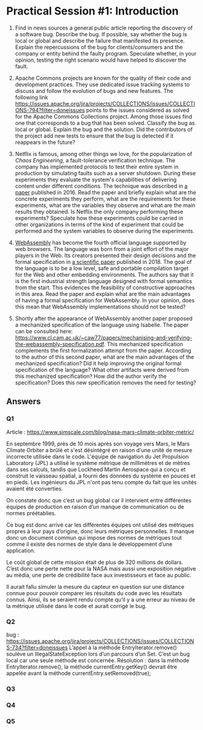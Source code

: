 # Practical Session #1: Introduction

1. Find in news sources a general public article reporting the discovery of a software bug. Describe the bug. If possible, say whether the bug is local or global and describe the failure that manifested its presence. Explain the repercussions of the bug for clients/consumers and the company or entity behind the faulty program. Speculate whether, in your opinion, testing the right scenario would have helped to discover the fault.

2. Apache Commons projects are known for the quality of their code and development practices. They use dedicated issue tracking systems to discuss and follow the evolution of bugs and new features. The following link https://issues.apache.org/jira/projects/COLLECTIONS/issues/COLLECTIONS-794?filter=doneissues points to the issues considered as solved for the Apache Commons Collections project. Among those issues find one that corresponds to a bug that has been solved. Classify the bug as local or global. Explain the bug and the solution. Did the contributors of the project add new tests to ensure that the bug is detected if it reappears in the future?

3. Netflix is famous, among other things we love, for the popularization of *Chaos Engineering*, a fault-tolerance verification technique. The company has implemented protocols to test their entire system in production by simulating faults such as a server shutdown. During these experiments they evaluate the system's capabilities of delivering content under different conditions. The technique was described in [a paper](https://arxiv.org/ftp/arxiv/papers/1702/1702.05843.pdf) published in 2016. Read the paper and briefly explain what are the concrete experiments they perform, what are the requirements for these experiments, what are the variables they observe and what are the main results they obtained. Is Netflix the only company performing these experiments? Speculate how these experiments could be carried in other organizations in terms of the kind of experiment that could be performed and the system variables to observe during the experiments.

4. [WebAssembly](https://webassembly.org/) has become the fourth official language supported by web browsers. The language was born from a joint effort of the major players in the Web. Its creators presented their design decisions and the formal specification in [a scientific paper](https://people.mpi-sws.org/~rossberg/papers/Haas,%20Rossberg,%20Schuff,%20Titzer,%20Gohman,%20Wagner,%20Zakai,%20Bastien,%20Holman%20-%20Bringing%20the%20Web%20up%20to%20Speed%20with%20WebAssembly.pdf) published in 2018. The goal of the language is to be a low level, safe and portable compilation target for the Web and other embedding environments. The authors say that it is the first industrial strength language designed with formal semantics from the start. This evidences the feasibility of constructive approaches in this area. Read the paper and explain what are the main advantages of having a formal specification for WebAssembly. In your opinion, does this mean that WebAssembly implementations should not be tested? 

5.  Shortly after the appearance of WebAssembly another paper proposed a mechanized specification of the language using Isabelle. The paper can be consulted here: https://www.cl.cam.ac.uk/~caw77/papers/mechanising-and-verifying-the-webassembly-specification.pdf. This mechanized specification complements the first formalization attempt from the paper. According to the author of this second paper, what are the main advantages of the mechanized specification? Did it help improving the original formal specification of the language? What other artifacts were derived from this mechanized specification? How did the author verify the specification? Does this new specification removes the need for testing?

## Answers

### Q1

Article : https://www.simscale.com/blog/nasa-mars-climate-orbiter-metric/

En septembre 1999, près de 10 mois après son voyage vers Mars, le Mars Climate Orbiter a brûlé et s'est désintégré en raison d'une unité de mesure incorrecte utilisée dans le code. L'équipe de navigation du Jet Propulsion Laboratory (JPL) a utilisé le système métrique de millimètres et de mètres dans ses calculs, tandis que Lockheed Martin Aerospace qui a conçu et construit le vaisseau spatial, a fourni des données du système en pouces et en pieds. Les ingénieurs du JPL n'ont pas tenu compte du fait que les unités avaient été converties. 

On constate donc que c’est un bug global car il intervient entre différentes équipes de production en raison d’un manque de communication ou de normes préétablies.

Ce bug est donc arrivé car les différentes équipes ont utilisé des métriques propres à leur pays d’origine, donc leurs métriques personnelles. Il manque donc un document commun qui impose des normes de métriques tout comme il existe des normes de style dans le développement d’une application. 

Le coût global de cette mission était de plus de 320 millions de dollars. C’est donc une perte nette pour la NASA mais aussi  une exposition négative au média, une perte de crédibilité face aux investisseurs et face au public.

Il aurait fallu simuler la mesure du capteur en question sur une distance connue pour pouvoir comparer les résultats du code avec les résultats connus. Ainsi, ils se seraient rendu compte qu’il y a une erreur au niveau de la métrique utilisée dans le code et aurait corrigé le bug.


### Q2

bug : https://issues.apache.org/jira/projects/COLLECTIONS/issues/COLLECTIONS-734?filter=doneissues
L’appel à la méthode EntryIterator.remove() soulève un IllegalStateException lors d’un parcours d’un Set. 
C’est un bug local car une seule méthode est concernée.
Résolution : dans la méthode EntryIterator.remove(), la méthode currentEntry.getKey() devrait être appelée avant la méthode currentEntry.setRemoved(true);


### Q3



### Q4


### Q5
